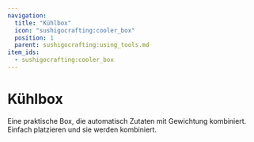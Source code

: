 ```yaml
---
navigation:
  title: "Kühlbox"
  icon: "sushigocrafting:cooler_box"
  position: 1
  parent: sushigocrafting:using_tools.md
item_ids:
  - sushigocrafting:cooler_box
---
```


# Kühlbox

Eine praktische Box, die automatisch Zutaten mit Gewichtung kombiniert. Einfach platzieren und sie werden kombiniert.



<Recipe id="sushigocrafting:cooler_box" />

